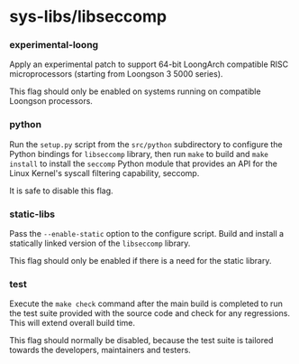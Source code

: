 # sys-libs/libseccomp

### experimental-loong
Apply an experimental patch to support 64-bit LoongArch compatible RISC microprocessors (starting from Loongson 3 5000 series).

This flag should only be enabled on systems running on compatible Loongson processors.

### python
Run the `setup.py` script from the `src/python` subdirectory to configure the Python bindings for `libseccomp` library, then run `make` to build and `make install` to install the `seccomp` Python module that provides an API for the Linux Kernel's syscall filtering capability, seccomp.

It is safe to disable this flag.

### static-libs
Pass the `--enable-static` option to the configure script. Build and install a statically linked version of the `libseccomp` library.

This flag should only be enabled if there is a need for the static library.

### test
Execute the `make check` command after the main build is completed to run the test suite provided with the source code and check for any regressions. This will extend overall build time.

This flag should normally be disabled, because the test suite is tailored towards the developers, maintainers and testers.
